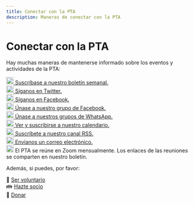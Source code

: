 ```yaml
---
title: Conectar con la PTA
description: Maneras de conectar con la PTA
---
```


# Conectar con la PTA

Hay muchas maneras de mantenerse informado sobre los eventos y actividades de la PTA:

[<img src="/img/Newsletter.svg" height="20" width="20"> Suscríbase a nuestro boletín semanal.](https://visitor.constantcontact.com/d.jsp?m=1102670663149&p=oi)  
[<img src="/img/Twitter.svg" height="20" width="20"> Síganos en Twitter.](https://twitter.com/AbingdonPTA)  
[<img src="/img/Facebook.svg" height="20" width="20"> Síganos en Facebook.](https://www.facebook.com/AbingdonElementaryPTA)  
[<img src="/img/Facebook.svg" height="20" width="20"> Únase a nuestro grupo de Facebook.](https://www.facebook.com/AbingdonElementaryPTA)  
[<img src="/img/WhatsApp.svg" height="20" width="20"> Únase a nuestros grupos de WhatsApp.](/whatsapp)  
[<img src="/img/Calendar.svg" height="20" width="20"> Ver y suscribirse a nuestro calendario.](/calendar)  
[<img src="/img/RSS.svg" height="20" width="20"> Suscríbete a nuestro canal RSS.](https://next.abingdonpta.org/posts/index.xml)  
[<img src="/img/Email.svg" height="20" width="20"> Envíanos un correo electrónico.](mailto:abingdonelementaryPTA@gmail.com)  
<img src="/img/Zoom.svg" height="20" width="20"> El PTA se reúne en Zoom mensualmente. Los enlaces de las reuniones se comparten en nuestro boletín.

Además, si puedes, por favor:

🔨 [Ser voluntario](https://docs.google.com/forms/d/e/1FAIpQLSdk4KJFIDuigz-EyhdPuWM_GejjZ5rpx9emd6jHxb2xKPQgGA/viewform?usp=sf_link)  
👪 [Hazte socio](https://abingdonpta.memberhub.com/store?category=Memberships)  
🎁 [Donar](https://abingdonpta.memberhub.com/store/items/62200)